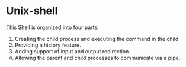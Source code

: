# Unix-shell
This Shell is organized into four parts:
1. Creating the child process and executing the command in the child.
2. Providing a history feature.
3. Adding support of input and output redirection.
4. Allowing the parent and child processes to communicate via a pipe.
